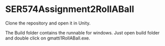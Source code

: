# SER574Assignment2RollABall

Clone the repository and open it in Unity.

The Build folder contains the runnable for windows. Just open build folder and double click on gmatti1RollABall.exe.


